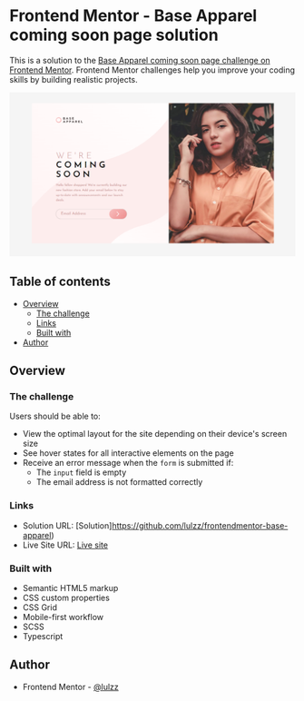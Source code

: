 # Frontend Mentor - Base Apparel coming soon page solution

This is a solution to the [Base Apparel coming soon page challenge on Frontend Mentor](https://www.frontendmentor.io/challenges/base-apparel-coming-soon-page-5d46b47f8db8a7063f9331a0). Frontend Mentor challenges help you improve your coding skills by building realistic projects.

![](./src/images/screenshot-finish.png)

## Table of contents

- [Overview](#overview)
  - [The challenge](#the-challenge)
  - [Links](#links)
  - [Built with](#built-with)
- [Author](#author)

## Overview

### The challenge

Users should be able to:

- View the optimal layout for the site depending on their device's screen size
- See hover states for all interactive elements on the page
- Receive an error message when the `form` is submitted if:
  - The `input` field is empty
  - The email address is not formatted correctly

### Links

- Solution URL: [Solution]https://github.com/lulzz/frontendmentor-base-apparel)
- Live Site URL: [Live site](https://lulzz.github.io/frontendmentor-base-apparel/)

### Built with

- Semantic HTML5 markup
- CSS custom properties
- CSS Grid
- Mobile-first workflow
- SCSS
- Typescript

## Author

- Frontend Mentor - [@lulzz](https://www.frontendmentor.io/profile/lulzz)
